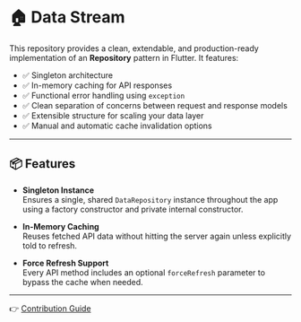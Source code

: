 # 🏠 Data Stream

This repository provides a clean, extendable, and production-ready implementation of an **Repository** pattern in Flutter. It features:

- ✅ Singleton architecture
- ✅ In-memory caching for API responses
- ✅ Functional error handling using `exception`
- ✅ Clean separation of concerns between request and response models
- ✅ Extensible structure for scaling your data layer
- ✅ Manual and automatic cache invalidation options

---

## 📦 Features

- **Singleton Instance**  
  Ensures a single, shared `DataRepository` instance throughout the app using a factory constructor and private internal constructor.

- **In-Memory Caching**  
  Reuses fetched API data without hitting the server again unless explicitly told to refresh.

- **Force Refresh Support**  
  Every API method includes an optional `forceRefresh` parameter to bypass the cache when needed.


---

👉 [Contribution Guide](CONTRIBUTING.md)

